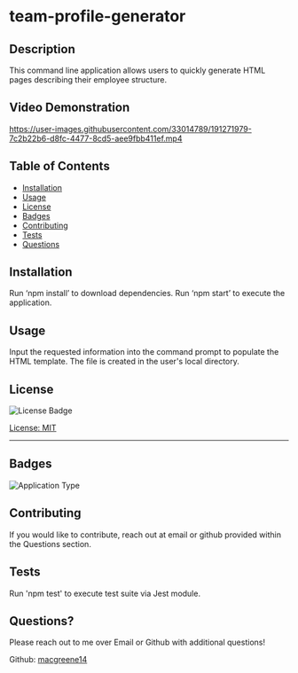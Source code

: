 # team-profile-generator

  ## Description

  This command line application allows users to quickly generate HTML pages describing their employee structure.
  
  ## Video Demonstration 

https://user-images.githubusercontent.com/33014789/191271979-7c2b22b6-d8fc-4477-8cd5-aee9fbb411ef.mp4

  ## Table of Contents
  
  - [Installation](#installation)
  - [Usage](#usage)
  - [License](#license)
  - [Badges](#badges)  
  - [Contributing](#contributing)  
  - [Tests](#tests)  
  - [Questions](#questions)  
  
  ## Installation
  
  Run ‘npm install’ to download dependencies. Run ‘npm start’ to execute the application.
    
  ## Usage
  
  Input the requested information into the command prompt to populate the HTML template. The file is created in the user's local directory. 
  
  ## License
  
  ![License Badge](https://img.shields.io/badge/License-MIT-green)
  
  [License: MIT](https://choosealicense.com/licenses/mit/)
    
  ---

  ## Badges
  
  ![Application Type](https://img.shields.io/badge/Application%20Type-Command%20Line-blue)

  ## Contributing
  
  If you would like to contribute, reach out at email or github provided within the Questions section. 
    
  ## Tests
  
  Run 'npm test' to execute test suite via Jest module. 
  
  ## Questions?

  Please reach out to me over Email or Github with additional questions!

  Github: [macgreene14](https://github.com/macgreene14)
